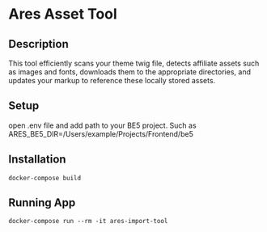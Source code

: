 # Ares Asset Tool

## Description

This tool efficiently scans your theme twig file, detects affiliate assets such as images and fonts, downloads them to the appropriate directories, and updates your markup to reference these locally stored assets.

## Setup

open .env file and add path to your BE5 project. Such as ARES_BE5_DIR=/Users/example/Projects/Frontend/be5

## Installation

`docker-compose build`

## Running App

`docker-compose run --rm -it ares-import-tool`
